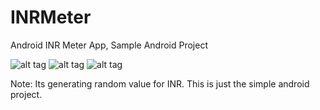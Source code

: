 INRMeter
========

Android INR Meter App, Sample Android Project



![alt tag](http://i.imgur.com/QMOzqIW.png?1)
![alt tag](http://i.imgur.com/REKWreg.png?1)
![alt tag](http://i.imgur.com/8jIdq0F.png?1)

Note: Its generating random value for INR. This is just the simple android project.
